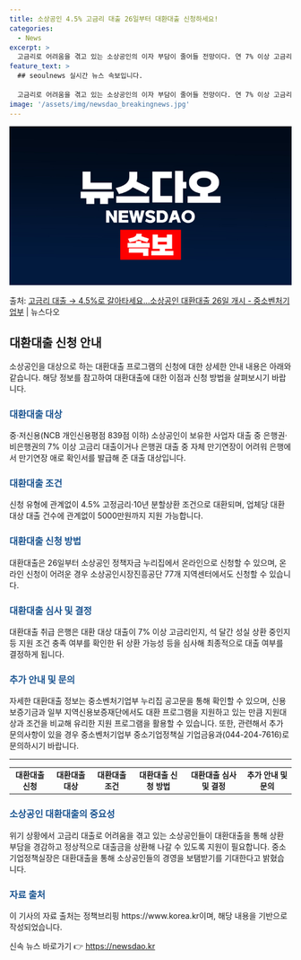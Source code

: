```yaml
---
title: 소상공인 4.5% 고금리 대출 26일부터 대환대출 신청하세요!
categories:
  - News
excerpt: >
  고금리로 어려움을 겪고 있는 소상공인의 이자 부담이 줄어들 전망이다. 연 7% 이상 고금리 대출을 4.5% …
feature_text: >
  ## seoulnews 실시간 뉴스 속보입니다.

  고금리로 어려움을 겪고 있는 소상공인의 이자 부담이 줄어들 전망이다. 연 7% 이상 고금리 대출을 4.5% …
image: '/assets/img/newsdao_breakingnews.jpg'
---
```


![뉴스다오 속보](/assets/img/newsdao_breakingnews.jpg)

<p>출처: <a href="https://newsdao.kr/3221" rel="dofollow">고금리 대출 → 4.5%로 갈아타세요…소상공인 대환대출 26일 개시 - 중소벤처기업부</a> | 뉴스다오</p>

<h2 data-ke-size="size26"> 대환대출 신청 안내</h2>
<p data-ke-size="size16">소상공인을 대상으로 하는 대환대출 프로그램의 신청에 대한 상세한 안내 내용은 아래와 같습니다. 해당 정보를 참고하여 대환대출에 대한 이점과 신청 방법을 살펴보시기 바랍니다.</p>

<h3><span style="color: #1a5490;">대환대출 대상</span></h3>
<p data-ke-size="size16">중·저신용(NCB 개인신용평점 839점 이하) 소상공인이 보유한 사업자 대출 중 은행권·비은행권의 7% 이상 고금리 대출이거나 은행권 대출 중 자체 만기연장이 어려워 은행에서 만기연장 애로 확인서를 발급해 준 대출 대상입니다.</p>

<h3><span style="color: #1a5490;">대환대출 조건</span></h3>
<p data-ke-size="size16">신청 유형에 관계없이 4.5% 고정금리·10년 분할상환 조건으로 대환되며, 업체당 대환대상 대출 건수에 관계없이 5000만원까지 지원 가능합니다.</p>

<h3><span style="color: #1a5490;">대환대출 신청 방법</span></h3>
<p data-ke-size="size16">대환대출은 26일부터 소상공인 정책자금 누리집에서 온라인으로 신청할 수 있으며, 온라인 신청이 어려운 경우 소상공인시장진흥공단 77개 지역센터에서도 신청할 수 있습니다.</p>

<h3><span style="color: #1a5490;">대환대출 심사 및 결정</span></h3>
<p data-ke-size="size16">대환대출 취급 은행은 대환 대상 대출이 7% 이상 고금리인지, 석 달간 성실 상환 중인지 등 지원 조건 충족 여부를 확인한 뒤 상환 가능성 등을 심사해 최종적으로 대출 여부를 결정하게 됩니다.</p>

<h3><span style="color: #1a5490;">추가 안내 및 문의</span></h3>
<p data-ke-size="size16">자세한 대환대출 정보는 중소벤처기업부 누리집 공고문을 통해 확인할 수 있으며, 신용보증기금과 일부 지역신용보증재단에서도 대환 프로그램을 지원하고 있는 만큼 지원대상과 조건을 비교해 유리한 지원 프로그램을 활용할 수 있습니다. 또한, 관련해서 추가 문의사항이 있을 경우 중소벤처기업부 중소기업정책실 기업금융과(044-204-7616)로 문의하시기 바랍니다.</p>

<hr>
<table>
<tbody>
<tr>
<td style="text-align: center; height: 17px;"><b>대환대출 신청</b></td>
<td style="text-align: center; height: 17px;"><b>대환대출 대상</b></td>
<td style="text-align: center; height: 17px;"><b>대환대출 조건</b></td>
<td style="text-align: center; height: 17px;"><b>대환대출 신청 방법</b></td>
<td style="text-align: center; height: 17px;"><b>대환대출 심사 및 결정</b></td>
<td style="text-align: center; height: 17px;"><b>추가 안내 및 문의</b></td>
</tr>
</tbody>
</table>
<h3><span style="color: #1a5490;">소상공인 대환대출의 중요성</span></h3>
<p data-ke-size="size16">위기 상황에서 고금리 대출로 어려움을 겪고 있는 소상공인들이 대환대출을 통해 상환 부담을 경감하고 정상적으로 대출금을 상환해 나갈 수 있도록 지원이 필요합니다. 중소기업정책실장은 대환대출을 통해 소상공인들의 경영을 보탬받기를 기대한다고 밝혔습니다.</p>

<h3><span style="color: #1a5490;">자료 출처</span></h3>
<p data-ke-size="size16">이 기사의 자료 출처는 정책브리핑 https://www.korea.kr이며, 해당 내용을 기반으로 작성되었습니다.</p>
 

신속 뉴스 바로가기 👉 <a href="https://newsdao.kr" rel="dofollow">https://newsdao.kr</a>


